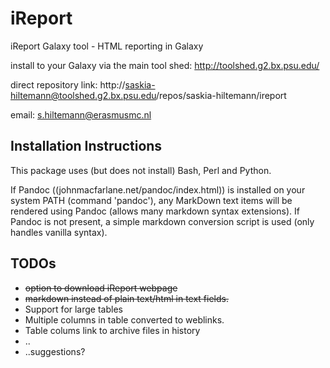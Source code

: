 iReport
=======

iReport Galaxy tool - HTML reporting in Galaxy

install to your Galaxy via the main tool shed: http://toolshed.g2.bx.psu.edu/

direct repository link:  http://saskia-hiltemann@toolshed.g2.bx.psu.edu/repos/saskia-hiltemann/ireport

email: s.hiltemann@erasmusmc.nl


Installation Instructions
--------------------------
This package uses (but does not install) Bash, Perl and Python. 

If Pandoc ((johnmacfarlane.net/pandoc/index.html)) is installed on your system PATH (command 'pandoc'), any MarkDown text items will be rendered using Pandoc (allows many markdown syntax extensions). 
If Pandoc is not present, a simple markdown conversion script is used (only handles vanilla syntax).


TODOs
---------------
- ~~option to download iReport webpage~~
- ~~markdown instead of plain text/html in text fields.~~
- Support for large tables
- Multiple columns in table converted to weblinks.
- Table colums link to archive files in history
- ..
- ..suggestions?

